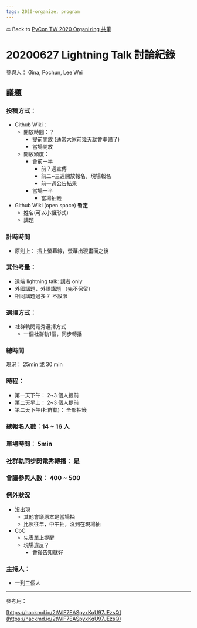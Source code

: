 ```yaml
---
tags: 2020-organize, program
---
```


🔙 Back to [PyCon TW 2020 Organizing 共筆](/5u84SOprTUeQYBR57TH49w)


# 20200627 Lightning Talk 討論紀錄

參與人： Gina, Pochun, Lee Wei


## 議題

### 投稿方式：

* Github Wiki：
    * 開放時間：？
        * 提前開放 (通常大家前幾天就會準備了)
        * 當場開放
    * 開放額度：
        * 會前一半
            * 前？週宣傳
            * 前二~三週開放報名，現場報名
            * 前一週公告結果
        * 當場一半
            * 當場抽籤
* Github Wiki (open space) **暫定**
    * 姓名(可以小組形式)
    * 講題

### 計時時間
* 原則上： 插上螢幕線，螢幕出現畫面之後

### 其他考量：
* 遠端 lightning talk: 講者 only
* 外國講題，外語講題 （先不保留）
* 相同講題過多？ 不設限

### 選擇方式：
* 社群軌閃電秀選擇方式
    * 一個社群軌1個，同步轉播

### 總時間
現況： 25min 或 30 min

### 時程：
* 第一天下午： 2~3 個人提前
* 第二天早上： 2~3 個人提前
* 第二天下午(社群軌)： 全部抽籤

### 總報名人數：14 ~ 16 人

### 單場時間：  5min

### 社群軌同步閃電秀轉播： 是

### 會議參與人數： 400 ~ 500

### 例外狀況
* 沒出現
    * 其他會議原本是當場抽
    * 比照往年，中午抽，沒到在現場抽
* CoC
    * 先表單上提醒
    * 現場違反？ 
        * 會後告知就好

### 主持人：
* 一到三個人

---


參考用：

[https://hackmd.io/2tWlF7EASpyxKqU97JEzsQ](https://hackmd.io/2tWlF7EASpyxKqU97JEzsQ)
